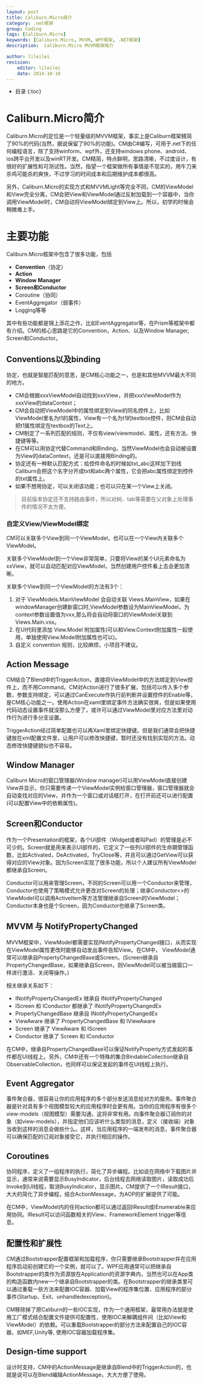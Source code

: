 ```yaml
---
layout: post
title: Caliburn.Micro简介
category: .net框架
group: Coding
tags: [Caliburn.Micro]
keywords: [Caliburn.Micro, MVVM, WPF框架, .NET框架]
description:  Caliburn.Micro MVVM框架简介

author: lileilei
revision:
    editor: lileilei
    date: 2014-10-10
---
```


+ 目录
{:toc}

# Caliburn.Micro简介
Caliburn.Micro的定位是一个轻量级的MVVM框架，事实上是Caliburn框架精简了90%的代码(当然，据说保留了90%的功能)。CM由C#编写，可用于.net下的任何编程语言，除了支持winform、wpf外，还支持windows phone、android、ios跨平台开发以及winRT开发。CM精简，特点鲜明，思路清晰，不过度设计，有很好的扩展性和可测试性。当然，指望一个框架做所有事情是不现实的，用牛刀来杀鸡可能杀的爽快，不过学习的时间成本和后期维护成本都很高。

另外，Caliburn.Micro的实现方式和MVVMLight等完全不同，CM的ViewModel和View完全分离，CM会把View和ViewModel通过反射加载到一个容器中，当你调用ViewModel时，CM自动将ViewModel绑定到View上。所以，初学的时候会稍微难上手。

# 主要功能
Caliburn.Micro框架中包含了很多功能，包括

+ **Convention**（协定）
+ **Action**
+ **Window Manager**
+ **Screen和Conductor**
+ Coroutine（协同）
+ EventAggregator（弱事件）
+ Logging等等

其中有些功能都是锦上添花之作，比如EventAggregator等，在Prism等框架中都有介绍。CM的核心思路是它的Convention，Action、以及Window Manager, Screen和Conductor。

## Conventions以及binding
协定，也就是智能匹配的意思，是CM核心功能之一，也是和其他MVVM最大不同的地方。

+ CM会根据xxxViewModel自动找到xxxView，并把xxxViewModel作为xxxView的dataContext；
+ CM会自动把ViewModel中的属性绑定到View的同名控件上，比如ViewModel里名为t1的属性，View有一个名为t1的textbox控件，则CM会自动把t1属性绑定在textbox的Text上。
+ CM制定了一系列匹配的规则，不仅有view/viewmodel、属性，还有方法、快捷键等等。
+ 在CM可以用协定代替Command和Binding，当然ViewModel也会自动被设置为View的dataContext，还是可以直接用Binding的。
+ 协定还有一种默认匹配方式：给控件命名的时候如txt_abc这样加下划线Caliburn会把这个名字分开成txt和abc两个属性，它会把abc属性绑定到控件的txt属性上。
+ 如果不想用协定，可以关闭该功能；也可以只在某一个View上关闭。

> 目前版本协定还不支持路由事件，所以对树、tab等需要在父对象上处理事件的情况不太方便。

### 自定义View/ViewModel绑定
CM可以关联多个View到同一个ViewModel，也可以在一个View内关联多个ViewModel。

关联多个ViewModel到一个View非常简单，只要将View的某个UI元素命名为xxView，就可以自动匹配对应ViewModel，当然创建用户控件看上去会更加清晰。

关联多个View到同一个ViewModel的方法有3个：

1. 对于 ViewModels.MainViewModel 会自动关联 Views.MainView，如果在windowManager创建新窗口时,ViewModel参数设为MainViewModel，为context参数设置值为vxx,那么将会自动将窗口的ViewModel关联到Views.Main.vxx。
2. 在UI代码里添加 View.Model 附加属性(可以和View.Context附加属性一起使用，单独使用View.Model附加属性也可以)。
3. 自定义 convention 规则，比较麻烦，小项目不建议。

## Action Message
CM结合了Blend中的TriggerAction，直接将ViewModel中的方法绑定到View控件上，而不用Command。CM对Action进行了很多扩展，包括可以传入多个参数，参数支持绑定，可以通过CanExecute作执行前判断并设置控件的Enable等，是CM核心功能之一。使用Action在xaml里绑定事件方法确实很爽，但是如果使用代码动态设置事件就没那么方便了，或许可以通过ViewModel里对应方法里对动作行为进行多分支设置。

TriggerAction经过简单配置也可以再Xaml里绑定快捷键。但是我们通常会把快捷键放在xml配置文件里，让用户可以修改快捷键，暂时还没有找到实现的方法。动态修改快捷键貌似也不容易。

## Window Manager
Caliburn Micro的窗口管理器(Window manager)可以用ViewModel直接创建View并显示，你只需要传递一个ViewModel实例给窗口管理器，窗口管理器就会自动查找对应的View，并作为一个窗口或对话框打开，在打开前还可以进行配置(可以配置View中的依赖属性)。

## Screen和Conductor
作为一个Presentation的框架，各个UI部件（Widget或者叫Pad）的管理是必不可少的。Screen就是用来表示UI部件的，它定义了一些列UI部件的生命期管理函数，比如Activated，DeActivated，TryClose等，并且可以通过GetView可以获得对应的View对象。因为Screen实现了很多功能，所以个人建议所有ViewModel都继承自Screen。

Conductor可以用来管理Screen，不同的Screen可以用一个Conductor来管理，Conductor也使用了策略模式允许更改对Screen的处理；继承Conductor<>的ViewModel可以调用ActiveItem等方法管理继承自Screen的ViewModel；Conductor本身也是个Screen，因为Conductor也继承了Screen类。

## MVVM 与 NotifyPropertyChanged
MVVM框架中，ViewModel都需要实现INotifyPropertyChanged接口，从而实现在ViewModel属性更改时能够自动发出事件告知View。在CM中， ViewModel通常可以继承自PropertyChangedBase或Screen。(Screen继承自PropertyChangedBase，如果继承自Screen，则ViewModel可以被当做窗口一样进行激活、关闭等操作。)

相关继承关系如下：

+ INotifyPropertyChangedEx 继承自 INotifyPropertyChanged
+ IScreen 和 IConductor 都继承了 INotifyPropertyChangedEx
+ PropertyChangedBase 继承自 INotifyPropertyChangedEx
+ ViewAware 继承了 PropertyChangedBase 和 IViewAware
+ Screen 继承了 ViewAware 和 IScreen
+ Conductor 继承了 Screen 和 IConductor

在CM中，继承自PropertyChangedBase可以保证NotifyProperty方式发起的事件都在UI线程上。另外，CM中还有一个特殊的集合BindableCollection继承自ObservableCollection，也同样可以保证发起的事件在UI线程上执行。

## Event Aggregator
事件聚合器，很容易让你的应用程序的多个部分发送消息给对方的服务。事件聚合器是针对具有多个视图模型较大的应用程序时会更有用。当你的应用程序有很多个view-models（视图模型）需要沟通，这将非常有用。向事件聚合器订阅你的对象（如view-models），并指定他们应该听什么类型的消息，定义（接收端）对象当收到这样的消息会做些什么。这样，当应用程序的一端发布的消息，事件聚合器可以确保匹配的订阅对象接受它，并执行相应的操作。

## Coroutines
协同程序，定义了一组程序的执行，简化了异步编程。比如说在网络中下载图片并显示，通常来说需要显示BusyIndicator，后台线程去网络读取图片，读取成功后Invoke到UI线程，取消BusyIndicator，显示图片。CM提供了一个IResult接口，大大的简化了异步编程，结合ActionMessage，为AOP的扩展提供了可能。

在CM中，ViewModel内的任何action都可以通过返回IResult或IEnumerable<IResult>来应用协同。IResult可以访问函数相关的View、FrameworkElement trigger等信息。

## 配置性和扩展性
CM通过Bootstrapper配置框架和加载程序，你只需要继承Bootstrapper并在应用程序启动前创建它的一个实例，就可以了。WPF应用通常可以把继承自Bootstrapper的类作为资源放在Application的资源字典内，当然也可以在App类的构造函数内new一个继承自Bootstrapper的类。在Bootstrapper的继承类里可以通过重载一些方法来配置IOC容器、加载View的程序集位置、应用程序的部分事件(Startup、Exit、unhandledexception)。

CM移除掉了原Caliburn的一些IOC实现，作为一个通用框架，最常用办法就是使用工厂模式结合配置文件提供可配置性，使用IOC来解耦组件间（比如View和ViewModel）的依赖。可以重载Bootstrapper的部分方法来配置自己的IOC容器，如MEF,Unity等, 使用IOC容器加载程序集。

## Design-time support
设计时支持，CM中的ActionMessage是继承自Blend中的TriggerAction的，也就是说可以在Blend编辑ActionMessage，大大方便了使用。


